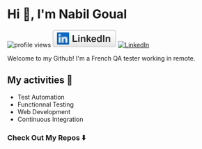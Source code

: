 # Hi 👋, I'm Nabil Goual

![profile views](https://visitor-badge.glitch.me/badge?page_id=Nabil-bali.nabil-bali&right_color=#58a6ff)
<a href="https://www.linkedin.com/in/nabil-goual-developpeur/"><img src="assets/img/linkedin.svg" alt="LinkedIn"></a>
<a href="https://www.linkedin.com/in/nabil-goual-developpeur/"><img src="	https://img.shields.io/badge/LinkedIn-0077B5?style=for-the-badge&logo=linkedin&logoColor=white
" alt="LinkedIn"></a>

Welcome to my Github! I'm a French QA tester working in remote.

## My activities 🎯

- Test Automation
- Functionnal Testing
- Web Development
- Continuous Integration

### Check Out My Repos ⬇️
